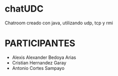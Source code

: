 # chatUDC
Chatroom creado con java, utilizando udp, tcp y rmi
# PARTICIPANTES 
  - Alexis Alexander Bedoya Arias 
  - Cristian Hernandez Garay
  - Antonio Cortes Sampayo
  
